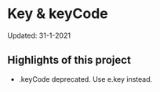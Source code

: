 # Key & keyCode

Updated: 31-1-2021


## Highlights of this project
* .keyCode deprecated. Use e.key instead.